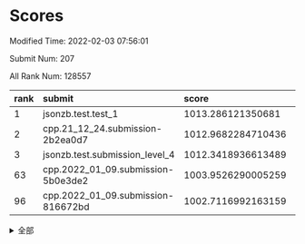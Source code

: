 # Scores

Modified Time: 2022-02-03 07:56:01

Submit Num: 207

All Rank Num: 128557

| rank |               submit               |       score        |       sigma        | pk_num |
| :--- | :--------------------------------- | :----------------- | :----------------- | :----- |
| 1    | jsonzb.test.test_1                 | 1013.286121350681  | 0.839944982387558  | 2482   |
| 2    | cpp.21_12_24.submission-2b2ea0d7   | 1012.9682284710436 | 0.7786602466798511 | 2484   |
| 3    | jsonzb.test.submission_level_4     | 1012.3418936613489 | 0.8128993703888129 | 2475   |
| 63   | cpp.2022_01_09.submission-5b0e3de2 | 1003.9526290005259 | 0.7224116745059539 | 2486   |
| 96   | cpp.2022_01_09.submission-816672bd | 1002.7116992163159 | 0.7222631079864997 | 2481   |


<details>
<summary>全部</summary>

| rank |                 submit                 |       score        |       sigma        | pk_num |
| :--- | :------------------------------------- | :----------------- | :----------------- | :----- |
| 1    | jsonzb.test.test_1                     | 1013.286121350681  | 0.839944982387558  | 2482   |
| 2    | cpp.21_12_24.submission-2b2ea0d7       | 1012.9682284710436 | 0.7786602466798511 | 2484   |
| 3    | jsonzb.test.submission_level_4         | 1012.3418936613489 | 0.8128993703888129 | 2475   |
| 4    | gobigger.level_3.submission_level_3_18 | 1012.2055425510192 | 0.7703194348476244 | 2487   |
| 5    | gobigger.level_3.submission_level_3_33 | 1011.4723453542923 | 0.7839368776742064 | 2485   |
| 6    | gobigger.level_3.submission_level_3_13 | 1011.383751427289  | 0.7650986947489518 | 2485   |
| 7    | gobigger.level_3.submission_level_3_40 | 1011.3817983046515 | 0.7996485691604175 | 2484   |
| 8    | gobigger.level_3.submission_level_3_2  | 1011.3155906791872 | 0.7511620017167265 | 2488   |
| 9    | gobigger.level_3.submission_level_3_9  | 1011.2411734293355 | 0.7810562080005056 | 2486   |
| 10   | gobigger.level_3.submission_level_3_35 | 1011.1509404540793 | 0.7750809593644201 | 2485   |
| 11   | gobigger.level_3.submission_level_3_30 | 1011.1221673524444 | 0.7747883333854299 | 2487   |
| 12   | gobigger.level_3.submission_level_3_16 | 1010.9860516438159 | 0.7653596984295932 | 2484   |
| 13   | gobigger.level_3.submission_level_3_0  | 1010.8655919830869 | 0.7720171893330194 | 2480   |
| 14   | gobigger.level_3.submission_level_3_6  | 1010.7977427365228 | 0.7527233147906554 | 2486   |
| 15   | gobigger.level_3.submission_level_3_29 | 1010.6806976886236 | 0.7728580247807222 | 2483   |
| 16   | gobigger.level_3.submission_level_3_28 | 1010.6569513709765 | 0.8113141188761813 | 2488   |
| 17   | gobigger.level_3.submission_level_3_47 | 1010.5912558048764 | 0.7403849055445543 | 2488   |
| 18   | gobigger.level_3.submission_level_3_46 | 1010.4515409899153 | 0.7532544684761925 | 2488   |
| 19   | gobigger.level_3.submission_level_3_17 | 1010.3579649278767 | 0.7716869135397623 | 2490   |
| 20   | gobigger.level_3.submission_level_3_32 | 1010.3517224455584 | 0.782670173667075  | 2487   |
| 21   | gobigger.level_3.submission_level_3_36 | 1010.2342075568545 | 0.7492121109900255 | 2484   |
| 22   | gobigger.level_3.submission_level_3_4  | 1010.2186289135353 | 0.7448684590094831 | 2482   |
| 23   | gobigger.level_3.submission_level_3_34 | 1010.2141712551777 | 0.7733228370779079 | 2484   |
| 24   | gobigger.level_3.submission_level_3_5  | 1010.169533253401  | 0.7591848466295188 | 2483   |
| 25   | gobigger.level_3.submission_level_3_39 | 1010.0596568852484 | 0.7540686517240128 | 2485   |
| 26   | gobigger.level_3.submission_level_3_14 | 1010.0123616471379 | 0.766021051318915  | 2481   |
| 27   | gobigger.level_3.submission_level_3_24 | 1009.9929045170802 | 0.7563658248697841 | 2478   |
| 28   | gobigger.level_3.submission_level_3_27 | 1009.9641232907361 | 0.7590636919581004 | 2485   |
| 29   | gobigger.level_3.submission_level_3_19 | 1009.9241954679845 | 0.7460828930124501 | 2485   |
| 30   | gobigger.level_3.submission_level_3_15 | 1009.8152315384542 | 0.7573454201942291 | 2478   |
| 31   | gobigger.level_3.submission_level_3_42 | 1009.7912040121543 | 0.7449567820162629 | 2488   |
| 32   | gobigger.level_3.submission_level_3_22 | 1009.6382718315017 | 0.7562517516505968 | 2480   |
| 33   | gobigger.level_3.submission_level_3_23 | 1009.5663514377892 | 0.7562849797947615 | 2488   |
| 34   | gobigger.level_3.submission_level_3_31 | 1009.5039682398752 | 0.7660458668433732 | 2482   |
| 35   | gobigger.level_3.submission_level_3_45 | 1009.503213986705  | 0.7441010354045153 | 2488   |
| 36   | gobigger.level_3.submission_level_3_25 | 1009.5022941842477 | 0.7599019218557193 | 2487   |
| 37   | gobigger.level_3.submission_level_3_1  | 1009.4896574979929 | 0.7655257024140911 | 2485   |
| 38   | gobigger.level_3.submission_level_3_7  | 1009.4793104701896 | 0.7857568042250479 | 2485   |
| 39   | gobigger.level_3.submission_level_3_44 | 1009.3908270895788 | 0.7410945522822124 | 2485   |
| 40   | gobigger.level_3.submission_level_3_37 | 1009.3755748435545 | 0.7567648050788    | 2488   |
| 41   | gobigger.level_3.submission_level_3_10 | 1009.2933203777095 | 0.7559302111056234 | 2484   |
| 42   | gobigger.level_3.submission_level_3_38 | 1009.1818228535018 | 0.7613174284220786 | 2483   |
| 43   | gobigger.level_3.submission_level_3_20 | 1009.1739881076181 | 0.7424846270521918 | 2491   |
| 44   | gobigger.level_3.submission_level_3_26 | 1009.0937605894505 | 0.7752460241923783 | 2488   |
| 45   | gobigger.level_3.submission_level_3_12 | 1009.0004531644541 | 0.7311095723666552 | 2479   |
| 46   | gobigger.level_3.submission_level_3_41 | 1008.9135113802558 | 0.7512398238857818 | 2483   |
| 47   | gobigger.level_3.submission_level_3_8  | 1008.8997478436339 | 0.7519369262360078 | 2483   |
| 48   | gobigger.level_3.submission_level_3_48 | 1008.8851326819089 | 0.7382365155199551 | 2483   |
| 49   | gobigger.level_3.submission_level_3_11 | 1008.8159464366202 | 0.7470958028079492 | 2481   |
| 50   | gobigger.level_3.submission_level_3_49 | 1008.770166736796  | 0.7479342731368459 | 2484   |
| 51   | gobigger.level_3.submission_level_3_21 | 1008.6868452269014 | 0.7513177469414775 | 2482   |
| 52   | gobigger.level_3.submission_level_3_43 | 1008.6181599150397 | 0.752915817962234  | 2488   |
| 53   | gobigger.level_3.submission_level_3_3  | 1008.2646911837558 | 0.744915123477674  | 2478   |
| 54   | gobigger.level_1.submission_level_1_32 | 1004.8510160704528 | 0.7147323326166968 | 2482   |
| 55   | gobigger.level_1.submission_level_1_13 | 1004.7941797868193 | 0.7129528449422992 | 2485   |
| 56   | gobigger.level_1.submission_level_1_49 | 1004.6562096438462 | 0.7213759723367575 | 2482   |
| 57   | gobigger.level_1.submission_level_1_41 | 1004.3971595158042 | 0.7159160024235529 | 2485   |
| 58   | gobigger.level_1.submission_level_1_9  | 1004.3703495027544 | 0.7249910405254752 | 2480   |
| 59   | gobigger.level_1.submission_level_1_16 | 1004.3247675359192 | 0.7186573477967388 | 2484   |
| 60   | gobigger.level_1.submission_level_1_0  | 1004.1110116091822 | 0.72320205837307   | 2482   |
| 61   | gobigger.level_1.submission_level_1_36 | 1004.036778118857  | 0.7226759669316941 | 2482   |
| 62   | gobigger.level_1.submission_level_1_5  | 1003.9692467636168 | 0.7232909955746761 | 2485   |
| 63   | cpp.2022_01_09.submission-5b0e3de2     | 1003.9526290005259 | 0.7224116745059539 | 2486   |
| 64   | gobigger.level_1.submission_level_1_24 | 1003.9430025967888 | 0.7091935340540578 | 2486   |
| 65   | gobigger.level_1.submission_level_1_7  | 1003.9096348547449 | 0.7241548283903434 | 2479   |
| 66   | gobigger.level_1.submission_level_1_37 | 1003.7676521526478 | 0.7223246928405741 | 2484   |
| 67   | gobigger.level_1.submission_level_1_42 | 1003.7031254436486 | 0.7217939650283871 | 2481   |
| 68   | gobigger.level_1.submission_level_1_48 | 1003.6349930298951 | 0.716036473351504  | 2481   |
| 69   | gobigger.level_1.submission_level_1_18 | 1003.6329051792598 | 0.7126499059506162 | 2481   |
| 70   | gobigger.level_1.submission_level_1_4  | 1003.587760353826  | 0.7249221279874697 | 2482   |
| 71   | gobigger.level_1.submission_level_1_1  | 1003.5287397962026 | 0.7143304712606775 | 2478   |
| 72   | gobigger.level_1.submission_level_1_22 | 1003.4547220221792 | 0.7216568681849013 | 2486   |
| 73   | gobigger.level_1.submission_level_1_47 | 1003.4093447416166 | 0.7140263324098219 | 2483   |
| 74   | gobigger.level_1.submission_level_1_15 | 1003.4023414970079 | 0.7210343833086759 | 2486   |
| 75   | gobigger.level_1.submission_level_1_6  | 1003.381390612159  | 0.709394337290999  | 2483   |
| 76   | gobigger.level_1.submission_level_1_21 | 1003.3139551877101 | 0.7093338598047041 | 2487   |
| 77   | gobigger.level_1.submission_level_1_46 | 1003.2739677794781 | 0.7235592829028529 | 2482   |
| 78   | gobigger.level_1.submission_level_1_10 | 1003.2444624257773 | 0.7181107164805955 | 2489   |
| 79   | gobigger.level_1.submission_level_1_12 | 1003.233403123226  | 0.7006874350624693 | 2482   |
| 80   | gobigger.level_1.submission_level_1_39 | 1003.2162088461366 | 0.7223572766232375 | 2486   |
| 81   | gobigger.level_1.submission_level_1_29 | 1003.2071115187839 | 0.7137185182693869 | 2483   |
| 82   | gobigger.level_1.submission_level_1_30 | 1003.1616966603933 | 0.7147412181684183 | 2486   |
| 83   | gobigger.level_1.submission_level_1_35 | 1003.1440991836745 | 0.7331208671687756 | 2484   |
| 84   | gobigger.level_1.submission_level_1_14 | 1003.0492006561142 | 0.7297139664796761 | 2487   |
| 85   | gobigger.level_1.submission_level_1_26 | 1002.9811255242055 | 0.7175829252320766 | 2488   |
| 86   | gobigger.level_1.submission_level_1_45 | 1002.980708760162  | 0.7154293135080274 | 2482   |
| 87   | gobigger.level_1.submission_level_1_17 | 1002.9687881757577 | 0.723664130245058  | 2490   |
| 88   | gobigger.level_1.submission_level_1_31 | 1002.954086576851  | 0.7071545671230689 | 2486   |
| 89   | gobigger.level_1.submission_level_1_8  | 1002.9074576889683 | 0.7179515380354291 | 2486   |
| 90   | gobigger.level_1.submission_level_1_2  | 1002.8755375013352 | 0.713843212483157  | 2487   |
| 91   | gobigger.level_1.submission_level_1_44 | 1002.8730997090968 | 0.7232277701256571 | 2485   |
| 92   | gobigger.level_1.submission_level_1_23 | 1002.8597060694084 | 0.7114782817463021 | 2481   |
| 93   | gobigger.level_1.submission_level_1_28 | 1002.7853163858191 | 0.7108806104400853 | 2480   |
| 94   | gobigger.level_1.submission_level_1_38 | 1002.779047001829  | 0.7167857368186251 | 2475   |
| 95   | gobigger.level_1.submission_level_1_34 | 1002.7759434796111 | 0.712762702855747  | 2482   |
| 96   | cpp.2022_01_09.submission-816672bd     | 1002.7116992163159 | 0.7222631079864997 | 2481   |
| 97   | gobigger.level_1.submission_level_1_3  | 1002.6580163669539 | 0.7049376457608667 | 2478   |
| 98   | gobigger.level_1.submission_level_1_19 | 1002.6168160814244 | 0.711735294413835  | 2483   |
| 99   | gobigger.level_1.submission_level_1_43 | 1002.5082116335678 | 0.7122186181373936 | 2484   |
| 100  | gobigger.level_1.submission_level_1_27 | 1002.484168463669  | 0.7198584755256038 | 2483   |
| 101  | gobigger.level_1.submission_level_1_11 | 1002.443003440288  | 0.7184708754110063 | 2486   |
| 102  | gobigger.level_1.submission_level_1_40 | 1002.4065077559802 | 0.716619165186701  | 2483   |
| 103  | gobigger.level_1.submission_level_1_25 | 1002.2027807689641 | 0.7096250140564694 | 2483   |
| 104  | gobigger.level_1.submission_level_1_20 | 1001.8410410028293 | 0.710810804720159  | 2484   |
| 105  | gobigger.level_1.submission_level_1_33 | 1001.1627112285664 | 0.7248343346012406 | 2482   |
| 106  | gobigger.random.submission_random_22   | 997.2537743343072  | 0.7120951644950841 | 2484   |
| 107  | gobigger.random.submission_random_21   | 997.1923542030901  | 0.7118099517281403 | 2482   |
| 108  | gobigger.random.submission_random_5    | 997.1667385825658  | 0.7148689853915259 | 2488   |
| 109  | gobigger.random.submission_random_12   | 996.9320673730194  | 0.7157060220755996 | 2485   |
| 110  | gobigger.random.submission_random_33   | 996.8641738482787  | 0.7069197203687869 | 2485   |
| 111  | gobigger.random.submission_random_36   | 996.7757434868971  | 0.715409423259513  | 2485   |
| 112  | gobigger.random.submission_random_46   | 996.6768292261363  | 0.7170303099832803 | 2485   |
| 113  | gobigger.random.submission_random_34   | 996.6170257298364  | 0.7149959163209485 | 2485   |
| 114  | gobigger.random.submission_random_31   | 996.4446156870825  | 0.7246298169796561 | 2484   |
| 115  | gobigger.random.submission_random_32   | 996.4340870922139  | 0.7035857469444778 | 2488   |
| 116  | gobigger.random.submission_random_7    | 996.3885250354616  | 0.7098691835054362 | 2489   |
| 117  | gobigger.random.submission_random_41   | 996.3588152246375  | 0.7099337306083456 | 2487   |
| 118  | gobigger.random.submission_random_49   | 996.3266343410738  | 0.697922724386957  | 2483   |
| 119  | gobigger.random.submission_random_6    | 996.2545988304238  | 0.706184320237074  | 2487   |
| 120  | gobigger.random.submission_random_29   | 996.2503613862583  | 0.7118624789130955 | 2489   |
| 121  | gobigger.random.submission_random_8    | 996.2268394957355  | 0.7217210791907538 | 2485   |
| 122  | gobigger.random.submission_random_30   | 996.1857921364175  | 0.6959715556105673 | 2485   |
| 123  | gobigger.random.submission_random_38   | 996.1629638439443  | 0.7195096292745435 | 2481   |
| 124  | gobigger.random.submission_random_20   | 996.1481288232919  | 0.709419297307395  | 2481   |
| 125  | gobigger.random.submission_random_25   | 996.1126268354881  | 0.7128252563592046 | 2484   |
| 126  | gobigger.random.submission_random_18   | 996.1062464129998  | 0.7036279484105857 | 2484   |
| 127  | gobigger.random.submission_random_47   | 996.0880022580656  | 0.7187748867110589 | 2486   |
| 128  | gobigger.random.submission_random_17   | 995.9861406910967  | 0.7065357625318028 | 2484   |
| 129  | gobigger.random.submission_random_10   | 995.9698921945055  | 0.7049127282404745 | 2485   |
| 130  | gobigger.random.submission_random_9    | 995.885432702669   | 0.7082888080976841 | 2481   |
| 131  | gobigger.random.submission_random_14   | 995.8723373441292  | 0.7043859935573715 | 2487   |
| 132  | gobigger.random.submission_random_24   | 995.8672550523905  | 0.70925231723381   | 2490   |
| 133  | gobigger.random.submission_random_4    | 995.8522433543468  | 0.7115783972794283 | 2485   |
| 134  | gobigger.random.submission_random_19   | 995.8355740484888  | 0.7027861784632053 | 2485   |
| 135  | gobigger.random.submission_random_48   | 995.7826240057575  | 0.7234613486009098 | 2485   |
| 136  | gobigger.random.submission_random_35   | 995.6608918620507  | 0.7266644357605132 | 2485   |
| 137  | gobigger.random.submission_random_43   | 995.5892059099449  | 0.7117024635544194 | 2485   |
| 138  | gobigger.random.submission_random_23   | 995.4973382910329  | 0.7115013352212273 | 2487   |
| 139  | gobigger.random.submission_random_11   | 995.4880849909512  | 0.718754225312558  | 2485   |
| 140  | gobigger.random.submission_random_2    | 995.487031109625   | 0.7066369796901126 | 2481   |
| 141  | gobigger.random.submission_random_13   | 995.4488832543509  | 0.6989215253504606 | 2486   |
| 142  | gobigger.random.submission_random_15   | 995.4452141694053  | 0.7215662926404914 | 2486   |
| 143  | gobigger.random.submission_random_42   | 995.4214634858134  | 0.7124418079124383 | 2486   |
| 144  | gobigger.random.submission_random_27   | 995.4099982117444  | 0.722263785953818  | 2486   |
| 145  | gobigger.random.submission_random_45   | 995.4043544655416  | 0.704603396912788  | 2484   |
| 146  | gobigger.random.submission_random_39   | 995.3838804442713  | 0.7193116166252165 | 2486   |
| 147  | gobigger.random.submission_random_40   | 995.3597566256158  | 0.7054043089949736 | 2487   |
| 148  | gobigger.random.submission_random_1    | 995.3394842662877  | 0.7175904358797665 | 2483   |
| 149  | gobigger.random.submission_random_26   | 995.3078365981747  | 0.7103061113078284 | 2484   |
| 150  | gobigger.random.submission_random_16   | 995.1608415276572  | 0.7131297012575527 | 2482   |
| 151  | gobigger.random.submission_random_44   | 994.8497603806408  | 0.716485601256625  | 2485   |
| 152  | gobigger.random.submission_random_28   | 994.8367555624782  | 0.7050213835182985 | 2485   |
| 153  | gobigger.random.submission_random_3    | 994.763455806284   | 0.7105948269296899 | 2487   |
| 154  | gobigger.random.submission_random_37   | 994.7611555771083  | 0.7111611381812605 | 2483   |
| 155  | gobigger.random.submission_random_0    | 994.6274075679055  | 0.7273134250306419 | 2484   |
| 156  | gobigger.level_2.submission_level_2_20 | 993.8327135034415  | 0.7250091440047497 | 2486   |
| 157  | gobigger.level_2.submission_level_2_1  | 993.7404247547815  | 0.7201560513447686 | 2487   |
| 158  | gobigger.level_2.submission_level_2_31 | 993.6842638113242  | 0.7152645845232476 | 2487   |
| 159  | gobigger.level_2.submission_level_2_5  | 993.347177137517   | 0.7428481152532079 | 2481   |
| 160  | gobigger.level_2.submission_level_2_29 | 993.2181883842927  | 0.7586212892155264 | 2487   |
| 161  | gobigger.level_2.submission_level_2_34 | 993.2129173610978  | 0.7272926875987121 | 2483   |
| 162  | gobigger.level_2.submission_level_2_18 | 993.1023537416883  | 0.7371117949268668 | 2488   |
| 163  | gobigger.level_2.submission_level_2_23 | 993.0441012409682  | 0.7541164287157217 | 2486   |
| 164  | gobigger.level_2.submission_level_2_35 | 992.9272148442931  | 0.7399347895287366 | 2483   |
| 165  | gobigger.level_2.submission_level_2_33 | 992.8680071916887  | 0.7524230159376694 | 2483   |
| 166  | gobigger.level_2.submission_level_2_36 | 992.7353570251518  | 0.7400183557010156 | 2480   |
| 167  | gobigger.level_2.submission_level_2_41 | 992.6450533416239  | 0.7263645630513953 | 2483   |
| 168  | gobigger.level_2.submission_level_2_37 | 992.5857641230557  | 0.7295053166975412 | 2483   |
| 169  | gobigger.level_2.submission_level_2_0  | 992.4832103759445  | 0.756616427963678  | 2487   |
| 170  | gobigger.level_2.submission_level_2_8  | 992.4640713602303  | 0.725225366918835  | 2481   |
| 171  | gobigger.level_2.submission_level_2_39 | 992.4233418777242  | 0.7385993134121357 | 2476   |
| 172  | gobigger.level_2.submission_level_2_7  | 992.3794915605476  | 0.7477565371818413 | 2482   |
| 173  | gobigger.level_2.submission_level_2_22 | 992.3269054452583  | 0.7519322324326849 | 2484   |
| 174  | gobigger.level_2.submission_level_2_19 | 992.3074448666156  | 0.7441943056642286 | 2489   |
| 175  | gobigger.level_2.submission_level_2_27 | 992.2382924572378  | 0.7509243620290282 | 2480   |
| 176  | gobigger.level_2.submission_level_2_26 | 992.2215709127731  | 0.7429626232523115 | 2488   |
| 177  | gobigger.level_2.submission_level_2_14 | 992.1157724266747  | 0.762696314913866  | 2488   |
| 178  | gobigger.level_2.submission_level_2_6  | 992.0858317914312  | 0.7368123073782685 | 2485   |
| 179  | gobigger.level_2.submission_level_2_9  | 992.084126746692   | 0.7444846927623603 | 2484   |
| 180  | gobigger.level_2.submission_level_2_2  | 992.04303364854    | 0.7571264508136597 | 2485   |
| 181  | gobigger.level_2.submission_level_2_3  | 992.0367790907145  | 0.733514731395569  | 2487   |
| 182  | gobigger.level_2.submission_level_2_43 | 991.9544602769934  | 0.7476907108762001 | 2484   |
| 183  | gobigger.level_2.submission_level_2_40 | 991.9535846988554  | 0.7439863557862365 | 2484   |
| 184  | gobigger.level_2.submission_level_2_17 | 991.9042257857544  | 0.7466239624086917 | 2486   |
| 185  | gobigger.level_2.submission_level_2_11 | 991.8716261503702  | 0.7372842347820625 | 2485   |
| 186  | gobigger.level_2.submission_level_2_45 | 991.8170616624733  | 0.7342482958301499 | 2484   |
| 187  | gobigger.level_2.submission_level_2_13 | 991.7367209725548  | 0.7493098347325874 | 2481   |
| 188  | gobigger.level_2.submission_level_2_49 | 991.6879471838222  | 0.7638396240002325 | 2479   |
| 189  | gobigger.level_2.submission_level_2_28 | 991.6626978873774  | 0.737739025355979  | 2484   |
| 190  | gobigger.level_2.submission_level_2_46 | 991.6015783209893  | 0.7572245039586026 | 2493   |
| 191  | gobigger.level_2.submission_level_2_24 | 991.5720888321689  | 0.7580885835386424 | 2492   |
| 192  | gobigger.level_2.submission_level_2_44 | 991.5418988790412  | 0.7643297001617891 | 2483   |
| 193  | gobigger.level_2.submission_level_2_32 | 991.4783084229078  | 0.7493892211132472 | 2480   |
| 194  | gobigger.level_2.submission_level_2_4  | 991.4693501884789  | 0.7330121322481051 | 2478   |
| 195  | gobigger.level_2.submission_level_2_16 | 991.465238593864   | 0.7319572033350996 | 2478   |
| 196  | gobigger.level_2.submission_level_2_48 | 991.4386804053664  | 0.7578064807570843 | 2486   |
| 197  | gobigger.level_2.submission_level_2_25 | 991.2737638673352  | 0.7534802546733361 | 2481   |
| 198  | gobigger.level_2.submission_level_2_30 | 991.2689267772419  | 0.7560558285805227 | 2482   |
| 199  | gobigger.level_2.submission_level_2_10 | 991.2139682234784  | 0.7607471569902089 | 2486   |
| 200  | gobigger.level_2.submission_level_2_15 | 990.9436482322263  | 0.7486284174413979 | 2486   |
| 201  | gobigger.level_2.submission_level_2_42 | 990.8315437893475  | 0.7543948872440346 | 2481   |
| 202  | gobigger.level_2.submission_level_2_21 | 990.8212148965727  | 0.7488157701862499 | 2483   |
| 203  | gobigger.level_2.submission_level_2_47 | 990.7193277088784  | 0.7514669348040324 | 2482   |
| 204  | gobigger.level_2.submission_level_2_12 | 990.575217234541   | 0.7615331808884672 | 2487   |
| 205  | gobigger.level_2.submission_level_2_38 | 990.274274102339   | 0.7656394485728683 | 2483   |
| 206  | gobigger.none.submission_none_1        | 975.7551160666326  | 1.461461906992629  | 2484   |
| 207  | gobigger.none.submission_none_0        | 975.7323483591302  | 1.4961828310288923 | 2487   |

</details>